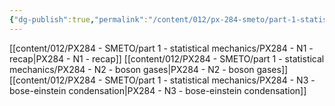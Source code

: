 ```yaml
---
{"dg-publish":true,"permalink":"/content/012/px-284-smeto/part-1-statistical-mechanics/n-bosons/","noteIcon":"1","created":"2025-02-06T15:17:40.447+00:00","updated":"2025-02-06T15:33:29.276+00:00"}
---
```


[[content/012/PX284 - SMETO/part 1 - statistical mechanics/PX284 - N1 - recap\|PX284 - N1 - recap]]
[[content/012/PX284 - SMETO/part 1 - statistical mechanics/PX284 - N2 - boson gases\|PX284 - N2 - boson gases]]
[[content/012/PX284 - SMETO/part 1 - statistical mechanics/PX284 - N3 - bose-einstein condensation\|PX284 - N3 - bose-einstein condensation]]
